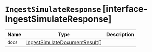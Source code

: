 # `IngestSimulateResponse` [interface-IngestSimulateResponse]

| Name | Type | Description |
| - | - | - |
| `docs` | [IngestSimulateDocumentResult](./IngestSimulateDocumentResult.md)[] | &nbsp; |
